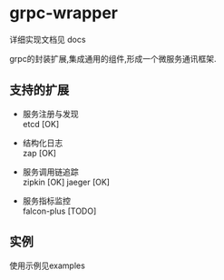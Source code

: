 # grpc-wrapper

详细实现文档见 docs

grpc的封装扩展,集成通用的组件,形成一个微服务通讯框架.

## 支持的扩展

* 服务注册与发现</br>
etcd [OK] 

* 结构化日志 </br>
zap [OK] 

* 服务调用链追踪</br>
zipkin [OK]
jaeger [OK]

* 服务指标监控</br>
falcon-plus [TODO] 


## 实例
使用示例见examples
